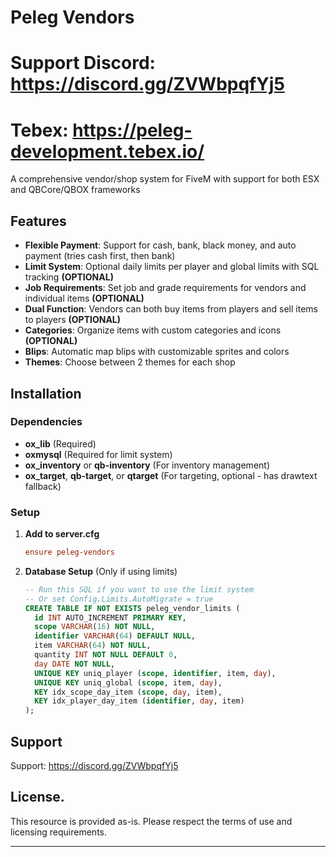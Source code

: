 # Peleg Vendors
# Support Discord: https://discord.gg/ZVWbpqfYj5
# Tebex: https://peleg-development.tebex.io/
A comprehensive vendor/shop system for FiveM with support for both ESX and QBCore/QBOX frameworks

## Features

- **Flexible Payment**: Support for cash, bank, black money, and auto payment (tries cash first, then bank)
- **Limit System**: Optional daily limits per player and global limits with SQL tracking **(OPTIONAL)**
- **Job Requirements**: Set job and grade requirements for vendors and individual items **(OPTIONAL)**
- **Dual Function**: Vendors can both buy items from players and sell items to players **(OPTIONAL)**
- **Categories**: Organize items with custom categories and icons **(OPTIONAL)**
- **Blips**: Automatic map blips with customizable sprites and colors
- **Themes**: Choose between 2 themes for each shop 

## Installation

### Dependencies

- **ox_lib** (Required)
- **oxmysql** (Required for limit system)
- **ox_inventory** or **qb-inventory** (For inventory management)
- **ox_target**, **qb-target**, or **qtarget** (For targeting, optional - has drawtext fallback)

### Setup

1. **Add to server.cfg**
   ```cfg
   ensure peleg-vendors
   ```

2. **Database Setup** (Only if using limits)
   ```sql
   -- Run this SQL if you want to use the limit system
   -- Or set Config.Limits.AutoMigrate = true
   CREATE TABLE IF NOT EXISTS peleg_vendor_limits (
     id INT AUTO_INCREMENT PRIMARY KEY,
     scope VARCHAR(16) NOT NULL,        
     identifier VARCHAR(64) DEFAULT NULL, 
     item VARCHAR(64) NOT NULL,
     quantity INT NOT NULL DEFAULT 0,
     day DATE NOT NULL,
     UNIQUE KEY uniq_player (scope, identifier, item, day),
     UNIQUE KEY uniq_global (scope, item, day),
     KEY idx_scope_day_item (scope, day, item),
     KEY idx_player_day_item (identifier, day, item)
   );
   ```

## Support
Support: https://discord.gg/ZVWbpqfYj5

## License.

This resource is provided as-is. Please respect the terms of use and licensing requirements.

---
